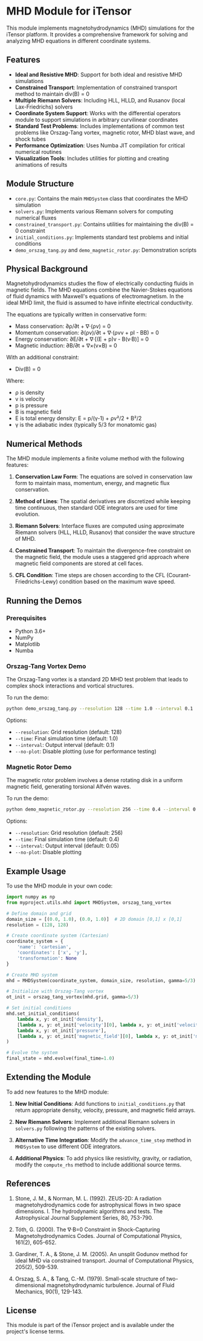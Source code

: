 # MHD Module for iTensor

This module implements magnetohydrodynamics (MHD) simulations for the iTensor platform. It provides a comprehensive framework for solving and analyzing MHD equations in different coordinate systems.

## Features

- **Ideal and Resistive MHD**: Support for both ideal and resistive MHD simulations
- **Constrained Transport**: Implementation of constrained transport method to maintain div(B) = 0
- **Multiple Riemann Solvers**: Including HLL, HLLD, and Rusanov (local Lax-Friedrichs) solvers
- **Coordinate System Support**: Works with the differential operators module to support simulations in arbitrary curvilinear coordinates
- **Standard Test Problems**: Includes implementations of common test problems like Orszag-Tang vortex, magnetic rotor, MHD blast wave, and shock tubes
- **Performance Optimization**: Uses Numba JIT compilation for critical numerical routines
- **Visualization Tools**: Includes utilities for plotting and creating animations of results

## Module Structure

- `core.py`: Contains the main `MHDSystem` class that coordinates the MHD simulation
- `solvers.py`: Implements various Riemann solvers for computing numerical fluxes
- `constrained_transport.py`: Contains utilities for maintaining the div(B) = 0 constraint
- `initial_conditions.py`: Implements standard test problems and initial conditions
- `demo_orszag_tang.py` and `demo_magnetic_rotor.py`: Demonstration scripts

## Physical Background

Magnetohydrodynamics studies the flow of electrically conducting fluids in magnetic fields. The MHD equations combine the Navier-Stokes equations of fluid dynamics with Maxwell's equations of electromagnetism. In the ideal MHD limit, the fluid is assumed to have infinite electrical conductivity.

The equations are typically written in conservative form:

- Mass conservation: ∂ρ/∂t + ∇·(ρv) = 0
- Momentum conservation: ∂(ρv)/∂t + ∇·(ρvv + pI - BB) = 0
- Energy conservation: ∂E/∂t + ∇·[(E + p)v - B(v·B)] = 0
- Magnetic induction: ∂B/∂t + ∇×(v×B) = 0

With an additional constraint:
- Div(B) = 0

Where:
- ρ is density
- v is velocity
- p is pressure
- B is magnetic field
- E is total energy density: E = p/(γ-1) + ρv²/2 + B²/2
- γ is the adiabatic index (typically 5/3 for monatomic gas)

## Numerical Methods

The MHD module implements a finite volume method with the following features:

1. **Conservation Law Form**: The equations are solved in conservation law form to maintain mass, momentum, energy, and magnetic flux conservation.

2. **Method of Lines**: The spatial derivatives are discretized while keeping time continuous, then standard ODE integrators are used for time evolution.

3. **Riemann Solvers**: Interface fluxes are computed using approximate Riemann solvers (HLL, HLLD, Rusanov) that consider the wave structure of MHD.

4. **Constrained Transport**: To maintain the divergence-free constraint on the magnetic field, the module uses a staggered grid approach where magnetic field components are stored at cell faces.

5. **CFL Condition**: Time steps are chosen according to the CFL (Courant-Friedrichs-Lewy) condition based on the maximum wave speed.

## Running the Demos

### Prerequisites

- Python 3.6+
- NumPy
- Matplotlib
- Numba

### Orszag-Tang Vortex Demo

The Orszag-Tang vortex is a standard 2D MHD test problem that leads to complex shock interactions and vortical structures.

To run the demo:

```bash
python demo_orszag_tang.py --resolution 128 --time 1.0 --interval 0.1
```

Options:
- `--resolution`: Grid resolution (default: 128)
- `--time`: Final simulation time (default: 1.0)
- `--interval`: Output interval (default: 0.1)
- `--no-plot`: Disable plotting (use for performance testing)

### Magnetic Rotor Demo

The magnetic rotor problem involves a dense rotating disk in a uniform magnetic field, generating torsional Alfvén waves.

To run the demo:

```bash
python demo_magnetic_rotor.py --resolution 256 --time 0.4 --interval 0.05
```

Options:
- `--resolution`: Grid resolution (default: 256)
- `--time`: Final simulation time (default: 0.4)
- `--interval`: Output interval (default: 0.05)
- `--no-plot`: Disable plotting

## Example Usage

To use the MHD module in your own code:

```python
import numpy as np
from myproject.utils.mhd import MHDSystem, orszag_tang_vortex

# Define domain and grid
domain_size = [(0.0, 1.0), (0.0, 1.0)]  # 2D domain [0,1] x [0,1]
resolution = (128, 128)

# Create coordinate system (Cartesian)
coordinate_system = {
    'name': 'cartesian',
    'coordinates': ['x', 'y'],
    'transformation': None
}

# Create MHD system
mhd = MHDSystem(coordinate_system, domain_size, resolution, gamma=5/3)

# Initialize with Orszag-Tang vortex
ot_init = orszag_tang_vortex(mhd.grid, gamma=5/3)

# Set initial conditions
mhd.set_initial_conditions(
    lambda x, y: ot_init['density'],
    [lambda x, y: ot_init['velocity'][0], lambda x, y: ot_init['velocity'][1]],
    lambda x, y: ot_init['pressure'],
    [lambda x, y: ot_init['magnetic_field'][0], lambda x, y: ot_init['magnetic_field'][1]]
)

# Evolve the system
final_state = mhd.evolve(final_time=1.0)
```

## Extending the Module

To add new features to the MHD module:

1. **New Initial Conditions**: Add functions to `initial_conditions.py` that return appropriate density, velocity, pressure, and magnetic field arrays.

2. **New Riemann Solvers**: Implement additional Riemann solvers in `solvers.py` following the patterns of the existing solvers.

3. **Alternative Time Integration**: Modify the `advance_time_step` method in `MHDSystem` to use different ODE integrators.

4. **Additional Physics**: To add physics like resistivity, gravity, or radiation, modify the `compute_rhs` method to include additional source terms.

## References

1. Stone, J. M., & Norman, M. L. (1992). ZEUS-2D: A radiation magnetohydrodynamics code for astrophysical flows in two space dimensions. I. The hydrodynamic algorithms and tests. The Astrophysical Journal Supplement Series, 80, 753-790.

2. Tóth, G. (2000). The ∇·B=0 Constraint in Shock-Capturing Magnetohydrodynamics Codes. Journal of Computational Physics, 161(2), 605-652.

3. Gardiner, T. A., & Stone, J. M. (2005). An unsplit Godunov method for ideal MHD via constrained transport. Journal of Computational Physics, 205(2), 509-539.

4. Orszag, S. A., & Tang, C.-M. (1979). Small-scale structure of two-dimensional magnetohydrodynamic turbulence. Journal of Fluid Mechanics, 90(1), 129-143.

## License

This module is part of the iTensor project and is available under the project's license terms. 